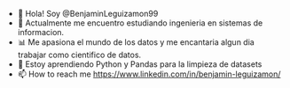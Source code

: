 - 👋 Hola! Soy @BenjaminLeguizamon99
- 👀 Actualmente me encuentro estudiando ingenieria en sistemas de informacion.
- 📊 Me apasiona el mundo de los datos y me encantaria algun dia trabajar como cientifico de datos.
- 🌱 Estoy aprendiendo Python y Pandas para la limpieza de datasets
- 📫 How to reach me https://www.linkedin.com/in/benjamin-leguizamon/

<!---
BenjaminLeguizamon99/BenjaminLeguizamon99 is a ✨ special ✨ repository because its `README.md` (this file) appears on your GitHub profile.
You can click the Preview link to take a look at your changes.
--->
